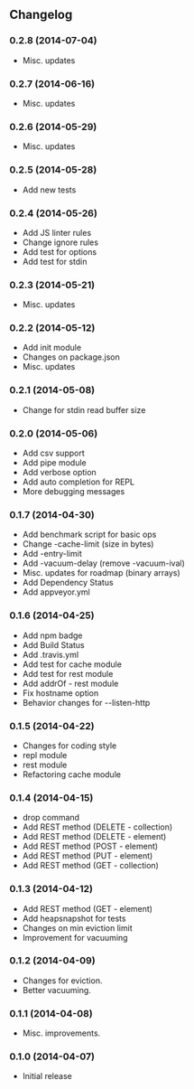 ## Changelog

### 0.2.8 (2014-07-04)

* Misc. updates

### 0.2.7 (2014-06-16)

* Misc. updates

### 0.2.6 (2014-05-29)

* Misc. updates

### 0.2.5 (2014-05-28)

* Add new tests

### 0.2.4 (2014-05-26)

* Add JS linter rules
* Change ignore rules
* Add test for options
* Add test for stdin

### 0.2.3 (2014-05-21)

* Misc. updates

### 0.2.2 (2014-05-12)

* Add init module
* Changes on package.json
* Misc. updates

### 0.2.1 (2014-05-08)

* Change for stdin read buffer size

### 0.2.0 (2014-05-06)

* Add csv support
* Add pipe module
* Add verbose option
* Add auto completion for REPL
* More debugging messages

### 0.1.7 (2014-04-30)

* Add benchmark script for basic ops
* Change -cache-limit (size in bytes)
* Add -entry-limit
* Add -vacuum-delay (remove -vacuum-ival)
* Misc. updates for roadmap (binary arrays)
* Add Dependency Status
* Add appveyor.yml

### 0.1.6 (2014-04-25)

* Add npm badge
* Add Build Status
* Add .travis.yml
* Add test for cache module
* Add test for rest module
* Add addrOf - rest module
* Fix hostname option
* Behavior changes for --listen-http

### 0.1.5 (2014-04-22)

* Changes for coding style
* repl module
* rest module
* Refactoring cache module

### 0.1.4 (2014-04-15)

* drop command
* Add REST method (DELETE - collection)
* Add REST method (DELETE - element)
* Add REST method (POST - element)
* Add REST method (PUT - element)
* Add REST method (GET - collection)

### 0.1.3 (2014-04-12)

* Add REST method (GET - element)
* Add heapsnapshot for tests
* Changes on min eviction limit
* Improvement for vacuuming

### 0.1.2 (2014-04-09)

* Changes for eviction.
* Better vacuuming.

### 0.1.1 (2014-04-08)

* Misc. improvements.

### 0.1.0 (2014-04-07)

* Initial release